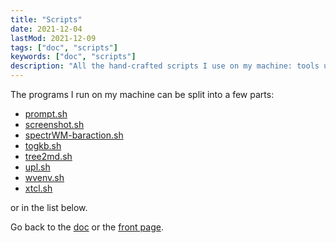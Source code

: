 ```yaml
---
title: "Scripts"
date: 2021-12-04
lastMod: 2021-12-09
tags: ["doc", "scripts"]
keywords: ["doc", "scripts"]
description: "All the hand-crafted scripts I use on my machine: tools using dmenu, utils to take screenshots, run the bar of spectrWM, and many more."
---
```


The programs I run on my machine can be split into a few parts:
- [prompt.sh](/public/doc/config/scripts/prompt.sh)
- [screenshot.sh](/public/doc/config/scripts/screenshot.sh)
- [spectrWM-baraction.sh](/public/doc/config/scripts/spectrwm-baraction.sh)
- [togkb.sh](/public/doc/config/scripts/togkb.sh)
- [tree2md.sh](/public/doc/config/scripts/tree2md.sh)
- [upl.sh](/public/doc/config/scripts/upl.sh)
- [wvenv.sh](/public/doc/config/scripts/wvenv.sh)
- [xtcl.sh](/public/doc/config/scripts/xtcl.sh)


or in the list below.

Go back to the [doc](/public/doc/config) or the [front page](/public).  
